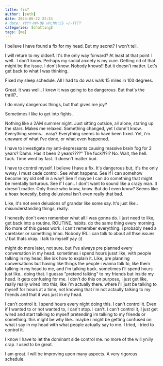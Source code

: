 ```yaml
---
title: fix?
author: [seth]
date: 2024-06-22 22:54
# date: YYYY-MM-DD HH:MM:SS +/-TTTT
categories: [chatting]
tags: [me]
---
```


I believe I have found a fix for my head. But my secret? I won't tell.

I will return to my oldself. It's the only way forward? At least at that point I well.. I don't know. Perhaps my social anxiety is my cure.
Getting rid of that might be the issue. I don't know. Nobody knows!! But it doesn't matter. Let's get back to what I was thinking.

Fixed my sleep schedule. All I had to do was walk 15 miles in 100 degrees.

Great. It was well.. I knew it was going to be dangerous. But that's the thrill?..

I do many dangerous things, but that gives me joy?


Sometimes I like to get into fights.

Nothing like a 2AM summer night. Just sitting outside, all alone, staring up the stars. Makes me relaxed.
Something changed, yet I donn't know. Everything seems... easy? Everything seems to have been fixed. Yet, i'm unaware of what i've done, or what even happened.

I have to investigate my anti-depressants causing massive brain fog for 2 years? Damn. Has it been 2 years????" The fuck?!?!? No. Wait, the hell. fuck. Time went by fast. It doesn't matter bud.

I have to control myself. I believe I have a fix. It's dangerous but, it's the only wway. I must cede control. See what happens. See if I can somehow become my old self in a way? See if maybe I can do something that might be mentally torturous. See if I can.. I don't want to sound like a crazy man. It doesn't matter. Only those who know, know. But do I even know? Seems like a hoax honestly, being delusional isn't even really that bad.

Like, it's not even delusions of grandar like some say. It's just like.. misunderstanding things, really.

I honestly don't even remember what all I was gonna do. I just need to like, get back into a routine. ROUTINE. habits. do the same thing every morning. No more of this guess work. i can't remember everything. i probably need a caretaker or something lmao. Nobody IRL i can talk to about all thse issues :/ but thats okay. i talk to myself yay :))

might do more later, not sure. but i've always pre planned every conversation in my head. sometimes i spend hours jusst like, with people talking in my head, like idk how to explain it. Like, pre planning conversations but having like things the people i wanna talk to, like them talking in my head to me, and i'm talking back. sometimes i'll spend hours just like.. doing that. I guesss "pretend talking" to my friends but inside my head. It gets confusing for me. I don't do this on purpose, i just get like, really really wired into this, like i'm actually there. where i'll just be talking to myself for hours at a time, not knowing that i'm not actaully talking to my friends and that it was just in my head.

I can't control it. I spend hours every night doing this. I can't control it. Even if I wanted to or not wanted to, I can't stop. I can't. I can't control it, I just get wired and start talking to myself pretending im talking to my friends or something. this might be why like.. maybe i might be getting confused on what i say in my head with what people actually say to me. I tried, i tried to control it.

I know I have to let the dominant side control me. no more of the will ynilly crap. I used to be great.

I am great. I will be improving upon many aspects. A very rigorous schedule.